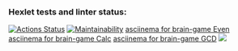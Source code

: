 ### Hexlet tests and linter status:
[![Actions Status](https://github.com/marininiurii/frontend-project-44/workflows/hexlet-check/badge.svg)](https://github.com/marininiurii/frontend-project-44/actions)
[![Maintainability](https://api.codeclimate.com/v1/badges/d8201c52f97274ed9f66/maintainability)](https://codeclimate.com/github/marininiurii/frontend-project-44/maintainability)
[asciinema for brain-game Even](https://asciinema.org/a/c4827fWgu8pTAFXfusPiES1zF) 
[asciinema for brain-game Calc](https://asciinema.org/a/st81vPoQnZmvkLPl10uDtTiwu)
[asciinema for brain-game GCD](https://asciinema.org/a/OYRgulmZbzShRcIJ7dwMgHL1Q)
<a href="https://asciinema.org/a/https://asciinema.org/a/c4827fWgu8pTAFXfusPiES1zF" target="_blank"><img src="https://asciinema.org/a/https://asciinema.org/a/c4827fWgu8pTAFXfusPiES1zF.svg" width="XXX"/></a>


